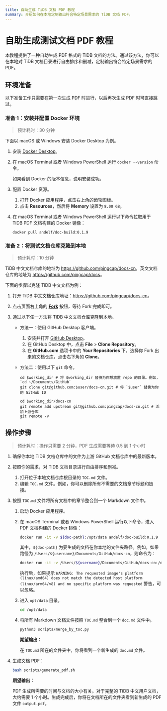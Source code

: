 ```yaml
---
title: 自助生成 TiDB 文档 PDF 教程
summary: 介绍如何在本地定制输出符合特定场景需求的 TiDB 文档 PDF。
---
```


# 自助生成测试文档 PDF 教程

本教程提供了一种自助生成 PDF 格式的 TiDB 文档的方法。通过该方法，你可以在本地对 TiDB 文档目录进行自由排序和删减，定制输出符合特定场景需求的 PDF。

## 环境准备

以下准备工作只需要在第一次生成 PDF 时进行，以后再次生成 PDF 时可直接跳过。

### 准备 1：安装并配置 Docker 环境

> 预计耗时：30 分钟

下面以 macOS 或 Windows 安装 Docker Desktop 为例。

1. 安装 [Docker Desktop](https://docs.docker.com/get-docker/)。

2. 在 macOS Terminal 或者 Windows PowerShell 运行 `docker --version` 命令。

    如果看到 Docker 的版本信息，说明安装成功。

3. 配置 Docker 资源。

    1. 打开 Docker 应用程序，点击右上角的齿轮图标。
    2. 点击 **Resources**，然后将 **Memory** 设置为 `8.00 GB`。

4. 在 macOS Terminal 或者 Windows PowerShell 运行以下命令拉取用于 TiDB PDF 文档构建的 Docker 镜像：

    ```bash
    docker pull andelf/doc-build:0.1.9
    ```

### 准备 2：将测试文档仓库克隆到本地

> 预计耗时：10 分钟

TiDB 中文文档仓库的地址为 <https://github.com/pingcap/docs-cn>，英文文档仓库的地址为 <https://github.com/pingcap/docs>。

下面的步骤以克隆 TiDB 中文文档为例：

1. 打开 TiDB 中文文档仓库地址：<https://github.com/pingcap/docs-cn>。

2. 点击页面右上角的 [**Fork**](https://github.com/pingcap/docs-cn/fork) 按钮，等待 Fork 完成即可。

3. 通过以下任一方法将 TiDB 中文文档仓库克隆到本地。

    - 方法一：使用 GitHub Desktop 客户端。

        1. 安装并打开 [GitHub Desktop](https://desktop.github.com/)。
        2. 在 GitHub Desktop 中，点击 **File** > **Clone Repository**。
        3. 在 **GitHub.com** 选项卡中的 **Your Repositories** 下，选择你 Fork 出来的文档仓库，点击右下角的 **Clone**。

    - 方法二：使用以下 `git` 命令。

        ```shell
        cd $working_dir # 将 $working_dir 替换为你想放置 repo 的目录。例如，`cd ~/Documents/GitHub`
        git clone git@github.com:$user/docs-cn.git # 将 `$user` 替换为你的 GitHub ID

        cd $working_dir/docs-cn
        git remote add upstream git@github.com:pingcap/docs-cn.git # 添加上游仓库
        git remote -v
        ```

## 操作步骤

> 预计耗时：操作只需要 2 分钟，PDF 生成需要等待 0.5 到 1 个小时

1. 确保你本地 TiDB 文档仓库中的文件为上游 GitHub 文档仓库中的最新版本。

2. 按照你的需求，对 TiDB 文档目录进行自由排序和删减。

    1. 打开位于本地文档仓库根目录的 `TOC.md` 文件。
    2. 编辑 `TOC.md` 文件。例如，你可以删除所有不需要的文档章节标题和链接。

3. 按照 `TOC.md` 文件将所有文档中的章节整合到一个 Markdown 文件中。

    1. 启动 Docker 应用程序。
    2. 在 macOS Terminal 或者 Windows PowerShell 运行以下命令，进入 PDF 文档构建的 Docker 镜像：

        ```bash
        docker run -it -v ${doc-path}:/opt/data andelf/doc-build:0.1.9
        ```

        其中，`${doc-path}` 为要生成的文档在你本地的文件夹路径。例如，如果路径为 `/Users/${username}/Documents/GitHub/docs-cn`，则命令为：

        ```bash
        docker run -it -v /Users/${username}/Documents/GitHub/docs-cn:/opt/data andelf/doc-build:0.1.9
        ```

        执行后，如果提示 `WARNING: The requested image's platform (linux/amd64) does not match the detected host platform (linux/arm64/v8) and no specific platform was requested` 警告，可以忽略。

    3. 进入 `opt/data` 目录。

        ```bash
        cd /opt/data
        ```

    4. 将所有 Markdown 文档文件按照 `TOC.md` 整合到一个 `doc.md` 文件中。

        ```bash
        python3 scripts/merge_by_toc.py
        ```

       **期望输出：**

       在 `TOC.md` 所在的文件夹中，你将看到一个新生成的 `doc.md` 文件。

4. 生成文档 PDF：

    ```bash
    bash scripts/generate_pdf.sh
    ```

    **期望输出：**

    PDF 生成所需要的时间与文档的大小有关。对于完整的 TiDB 中文用户文档，大约需要 1 个小时。生成完成后，你将在文档所在的文件夹看到新生成的 PDF 文件 `output.pdf`。